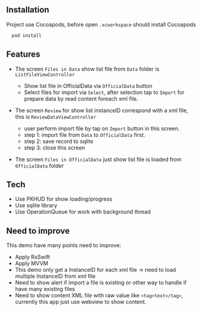 
## Installation

Project use Cocoapods, before open `.xcworkspace` should install Cocoapods

```bash
  pod install
```

## Features

+ The screen `Files in Data` show list file from `Data` folder is `ListFileViewController` 

    + Show list file in OfficialData via `OfficialData` button
    + Select files for import via `Select`, after selection tap to `Import` for prepare data by read content foreach xml file.

+ The screen `Review` for show list instanceID correspond with a xml file, this is `ReviewDataViewController`
    + user perform import file by tap on `Import` button in this screen.
    + step 1: import file from `Data` to `OfficialData` first.
    + step 2: save record to sqlite
    + step 3: close this screen

+ The screen `Files in OfficialData` just show list file is loaded from `OfficialData` folder

## Tech
+ Use PKHUD for show loading/progress
+ Use sqlite library
+ Use OperationQueue for work with background thread


## Need to improve

This demo have many points need to improve:
+ Apply RxSwift
+ Apply MVVM
+ This demo only get a InstanceID for each xml file -> need to load multiple InstanceID from xml file
+ Need to show alert if import a file is existing or other way to handle if have many existing files
+ Need to show content XML file with raw value like `<tag>text</tag>`, currently this app just use webview to show content.
